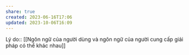 ```yaml
---
share: true
created: 2023-06-16T17:06
updated: 2023-10-06T16:09
---
```

Lý do:: [[Ngôn ngữ của người dùng và ngôn ngữ của người cung cấp giải pháp có thể khác nhau]]
